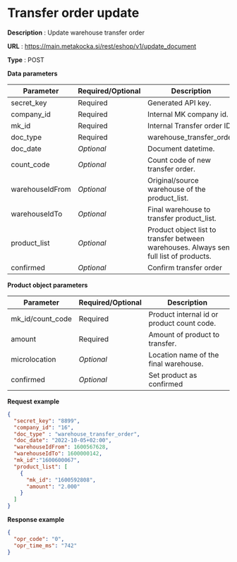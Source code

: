# Transfer order update

**Description** : Update warehouse transfer order

**URL** : https://main.metakocka.si/rest/eshop/v1/update_document

**Type** : POST

**Data parameters**

| Parameter       | Required/Optional | Description                                                                            |
|-----------------|-------------------|----------------------------------------------------------------------------------------|
| secret_key      | Required          | Generated API key.                                                                     |
| company_id      | Required          | Internal MK company id.                                                                |
| mk_id           | Required          | Internal Transfer order ID                                                             |
| doc_type        | Required          | warehouse_transfer_order                                                               |
| doc_date        | _Optional_        | Document datetime.                                                                     |
| count_code      | _Optional_        | Count code of new transfer order.                                                      |
| warehouseIdFrom | _Optional_        | Original/source warehouse of the product_list.                                         |
| warehouseIdTo   | _Optional_        | Final warehouse to transfer product_list.                                              |
| product_list    | _Optional_        | Product object list to transfer between warehouses. Always send full list of products. |
| confirmed       | _Optional_        | Confirm transfer order                                                                 |

**Product object parameters**

| Parameter        | Required/Optional | Description                                |
|------------------|-------------------|--------------------------------------------|
| mk_id/count_code | Required          | Product internal id or product count code. |
| amount           | Required          | Amount of product to transfer.             |
| microlocation    | _Optional_        | Location name of the final warehouse.      |
| confirmed        | _Optional_        | Set product as confirmed                   |


**Request example**
```json
{
  "secret_key": "8899",
  "company_id": "16",
  "doc_type" : "warehouse_transfer_order",
  "doc_date": "2022-10-05+02:00",
  "warehouseIdFrom": 1600567628,
  "warehouseIdTo": 1600000142,
  "mk_id":"1600600067",
  "product_list": [
    {
      "mk_id": "1600592808",
      "amount": "2.000"
    }
  ]
}
```

**Response example**
```json
{
  "opr_code": "0",
  "opr_time_ms": "742"
}
```

